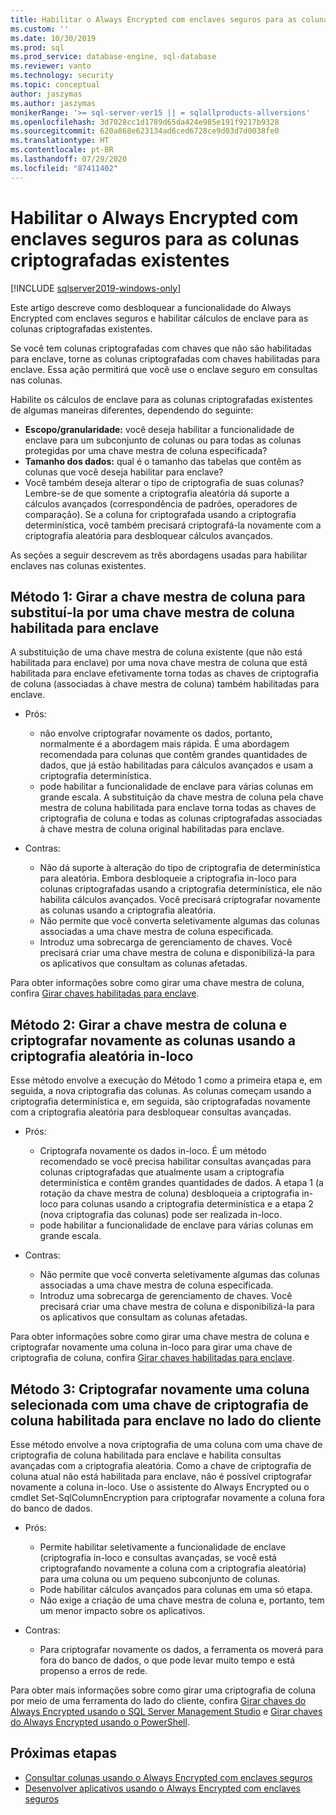 ```yaml
---
title: Habilitar o Always Encrypted com enclaves seguros para as colunas criptografadas existentes | Microsoft Docs
ms.custom: ''
ms.date: 10/30/2019
ms.prod: sql
ms.prod_service: database-engine, sql-database
ms.reviewer: vanto
ms.technology: security
ms.topic: conceptual
author: jaszymas
ms.author: jaszymas
monikerRange: '>= sql-server-ver15 || = sqlallproducts-allversions'
ms.openlocfilehash: 3d7028cc1d1789d65da424e985e191f9217b9328
ms.sourcegitcommit: 620a868e623134ad6ced6728ce9d03d7d0038fe0
ms.translationtype: HT
ms.contentlocale: pt-BR
ms.lasthandoff: 07/29/2020
ms.locfileid: "87411402"
---
```

# <a name="enable-always-encrypted-with-secure-enclaves-for-existing-encrypted-columns"></a>Habilitar o Always Encrypted com enclaves seguros para as colunas criptografadas existentes 
[!INCLUDE [sqlserver2019-windows-only](../../../includes/applies-to-version/sqlserver2019-windows-only.md)]

Este artigo descreve como desbloquear a funcionalidade do Always Encrypted com enclaves seguros e habilitar cálculos de enclave para as colunas criptografadas existentes.  

Se você tem colunas criptografadas com chaves que não são habilitadas para enclave, torne as colunas criptografadas com chaves habilitadas para enclave. Essa ação permitirá que você use o enclave seguro em consultas nas colunas.

Habilite os cálculos de enclave para as colunas criptografadas existentes de algumas maneiras diferentes, dependendo do seguinte:

- **Escopo/granularidade:** você deseja habilitar a funcionalidade de enclave para um subconjunto de colunas ou para todas as colunas protegidas por uma chave mestra de coluna especificada?
- **Tamanho dos dados:** qual é o tamanho das tabelas que contêm as colunas que você deseja habilitar para enclave?
- Você também deseja alterar o tipo de criptografia de suas colunas? Lembre-se de que somente a criptografia aleatória dá suporte a cálculos avançados (correspondência de padrões, operadores de comparação). Se a coluna for criptografada usando a criptografia determinística, você também precisará criptografá-la novamente com a criptografia aleatória para desbloquear cálculos avançados.

As seções a seguir descrevem as três abordagens usadas para habilitar enclaves nas colunas existentes.

## <a name="method-1-rotate-the-column-master-key-to-replace-it-with-an-enclave-enabled-column-master-key"></a>Método 1: Girar a chave mestra de coluna para substituí-la por uma chave mestra de coluna habilitada para enclave
A substituição de uma chave mestra de coluna existente (que não está habilitada para enclave) por uma nova chave mestra de coluna que está habilitada para enclave efetivamente torna todas as chaves de criptografia de coluna (associadas à chave mestra de coluna) também habilitadas para enclave.

- Prós:
  - não envolve criptografar novamente os dados, portanto, normalmente é a abordagem mais rápida. É uma abordagem recomendada para colunas que contêm grandes quantidades de dados, que já estão habilitadas para cálculos avançados e usam a criptografia determinística.
  - pode habilitar a funcionalidade de enclave para várias colunas em grande escala. A substituição da chave mestra de coluna pela chave mestra de coluna habilitada para enclave torna todas as chaves de criptografia de coluna e todas as colunas criptografadas associadas à chave mestra de coluna original habilitadas para enclave.
  
- Contras:
  - Não dá suporte à alteração do tipo de criptografia de determinística para aleatória. Embora desbloqueie a criptografia in-loco para colunas criptografadas usando a criptografia determinística, ele não habilita cálculos avançados. Você precisará criptografar novamente as colunas usando a criptografia aleatória.
  - Não permite que você converta seletivamente algumas das colunas associadas a uma chave mestra de coluna especificada.
  - Introduz uma sobrecarga de gerenciamento de chaves. Você precisará criar uma chave mestra de coluna e disponibilizá-la para os aplicativos que consultam as colunas afetadas.

Para obter informações sobre como girar uma chave mestra de coluna, confira [Girar chaves habilitadas para enclave](always-encrypted-enclaves-rotate-keys.md).

## <a name="method-2-rotate-the-column-master-key-and-re-encrypt-columns-using-randomized-encryption-in-place"></a>Método 2: Girar a chave mestra de coluna e criptografar novamente as colunas usando a criptografia aleatória in-loco
Esse método envolve a execução do Método 1 como a primeira etapa e, em seguida, a nova criptografia das colunas. As colunas começam usando a criptografia determinística e, em seguida, são criptografadas novamente com a criptografia aleatória para desbloquear consultas avançadas.

- Prós:
  - Criptografa novamente os dados in-loco. É um método recomendado se você precisa habilitar consultas avançadas para colunas criptografadas que atualmente usam a criptografia determinística e contêm grandes quantidades de dados. A etapa 1 (a rotação da chave mestra de coluna) desbloqueia a criptografia in-loco para colunas usando a criptografia determinística e a etapa 2 (nova criptografia das colunas) pode ser realizada in-loco.
  - pode habilitar a funcionalidade de enclave para várias colunas em grande escala.
  
- Contras:
  - Não permite que você converta seletivamente algumas das colunas associadas a uma chave mestra de coluna especificada.
  - Introduz uma sobrecarga de gerenciamento de chaves. Você precisará criar uma chave mestra de coluna e disponibilizá-la para os aplicativos que consultam as colunas afetadas.

Para obter informações sobre como girar uma chave mestra de coluna e criptografar novamente uma coluna in-loco para girar uma chave de criptografia de coluna, confira [Girar chaves habilitadas para enclave](always-encrypted-enclaves-rotate-keys.md).

## <a name="method-3-re-encrypt-a-selected-column-with-an-enclave-enabled-column-encryption-key-on-the-client-side"></a>Método 3: Criptografar novamente uma coluna selecionada com uma chave de criptografia de coluna habilitada para enclave no lado do cliente
Esse método envolve a nova criptografia de uma coluna com uma chave de criptografia de coluna habilitada para enclave e habilita consultas avançadas com a criptografia aleatória. Como a chave de criptografia de coluna atual não está habilitada para enclave, não é possível criptografar novamente a coluna in-loco. Use o assistente do Always Encrypted ou o cmdlet Set-SqlColumnEncryption para criptografar novamente a coluna fora do banco de dados.

- Prós:
  - Permite habilitar seletivamente a funcionalidade de enclave (criptografia in-loco e consultas avançadas, se você está criptografando novamente a coluna com a criptografia aleatória) para uma coluna ou um pequeno subconjunto de colunas.
  - Pode habilitar cálculos avançados para colunas em uma só etapa.
  - Não exige a criação de uma chave mestra de coluna e, portanto, tem um menor impacto sobre os aplicativos.
  
- Contras:
  - Para criptografar novamente os dados, a ferramenta os moverá para fora do banco de dados, o que pode levar muito tempo e está propenso a erros de rede.

Para obter mais informações sobre como girar uma criptografia de coluna por meio de uma ferramenta do lado do cliente, confira [Girar chaves do Always Encrypted usando o SQL Server Management Studio](rotate-always-encrypted-keys-using-ssms.md) e [Girar chaves do Always Encrypted usando o PowerShell](rotate-always-encrypted-keys-using-powershell.md).

## <a name="next-steps"></a>Próximas etapas
- [Consultar colunas usando o Always Encrypted com enclaves seguros](always-encrypted-enclaves-query-columns.md)
- [Desenvolver aplicativos usando o Always Encrypted com enclaves seguros](always-encrypted-enclaves-client-development.md)
